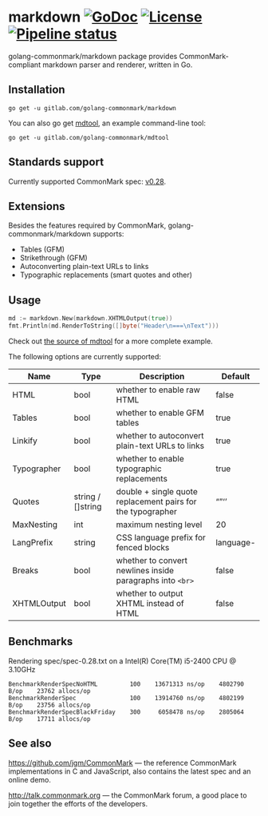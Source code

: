 markdown [![GoDoc](http://godoc.org/gitlab.com/golang-commonmark/markdown?status.svg)](http://godoc.org/gitlab.com/golang-commonmark/markdown) [![License](https://img.shields.io/badge/licence-BSD--2--Clause-blue.svg)](https://opensource.org/licenses/BSD-2-Clause) [![Pipeline status](https://gitlab.com/golang-commonmark/markdown/badges/master/pipeline.svg)](https://gitlab.com/golang-commonmark/markdown/commits/master)
========

golang-commonmark/markdown package provides CommonMark-compliant markdown parser and renderer, written in Go.

## Installation

    go get -u gitlab.com/golang-commonmark/markdown

You can also go get [mdtool](https://gitlab.com/golang-commonmark/mdtool), an example command-line tool:

    go get -u gitlab.com/golang-commonmark/mdtool

## Standards support

Currently supported CommonMark spec: [v0.28](http://spec.commonmark.org/0.28/).

## Extensions

Besides the features required by CommonMark, golang-commonmark/markdown supports:

  * Tables (GFM)
  * Strikethrough (GFM)
  * Autoconverting plain-text URLs to links
  * Typographic replacements (smart quotes and other)

## Usage

``` go
md := markdown.New(markdown.XHTMLOutput(true))
fmt.Println(md.RenderToString([]byte("Header\n===\nText")))
```

Check out [the source of mdtool](https://gitlab.com/golang-commonmark/mdtool/blob/master/main.go) for a more complete example.

The following options are currently supported:

  Name            |  Type     |                        Description                          | Default
  --------------- | --------- | ----------------------------------------------------------- | ---------
  HTML            | bool      | whether to enable raw HTML                                  | false
  Tables          | bool      | whether to enable GFM tables                                | true
  Linkify         | bool      | whether to autoconvert plain-text URLs to links             | true
  Typographer     | bool      | whether to enable typographic replacements                  | true
  Quotes          | string / []string | double + single quote replacement pairs for the typographer | “”‘’
  MaxNesting      | int       | maximum nesting level                                       | 20
  LangPrefix      | string    | CSS language prefix for fenced blocks                       | language-
  Breaks          | bool      | whether to convert newlines inside paragraphs into `<br>`   | false
  XHTMLOutput     | bool      | whether to output XHTML instead of HTML                     | false

## Benchmarks

Rendering spec/spec-0.28.txt on a Intel(R) Core(TM) i5-2400 CPU @ 3.10GHz

    BenchmarkRenderSpecNoHTML         100    13671313 ns/op    4802790 B/op    23762 allocs/op
    BenchmarkRenderSpec               100    13914760 ns/op    4802199 B/op    23756 allocs/op
    BenchmarkRenderSpecBlackFriday    300     6058478 ns/op    2805064 B/op    17711 allocs/op

## See also

https://github.com/jgm/CommonMark — the reference CommonMark implementations in C and JavaScript,
  also contains the latest spec and an online demo.

http://talk.commonmark.org — the CommonMark forum, a good place to join together the efforts of the developers.

